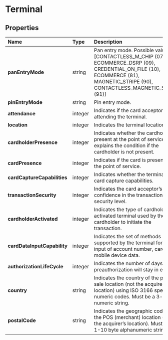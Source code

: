 # Terminal

## Properties <a name="properties"></a>

| Name | Type | Description | Notes |
| :--- | :--- | :---------- | :---- |
| **panEntryMode** | string | Pan entry mode. Possible values - [CONTACTLESS_M_CHIP (07), ECOMMERCE_DSRP (09), CREDENTIAL_ON_FILE (10), ECOMMERCE (81), MAGNETIC_STRIPE (90), CONTACTLESS_MAGNETIC_STRIPE (91)] | Optional |
| **pinEntryMode** | string | Pin entry mode. | Optional |
| **attendance** | integer | Indicates if the card acceptor is attending the terminal. | Optional |
| **location** | integer | Indicates the terminal location. | Optional |
| **cardholderPresence** | integer | Indicates whether the cardholder is present at the point of service and explains the condition if the cardholder is not present. | Optional |
| **cardPresence** | integer | Indicates if the card is present at the point of service. | Optional |
| **cardCaptureCapabilities** | integer | Indicates whether the terminal has card capture capabilities. | Optional |
| **transactionSecurity** | integer | Indicates the card acceptor’s confidence in the transaction security level. | Optional |
| **cardholderActivated** | integer | Indicates the type of cardholder activated terminal used by the cardholder to initiate the transaction. | Optional |
| **cardDataInputCapability** | integer | Indicates the set of methods supported by the terminal for the input of account number, card, or mobile device data. | Optional |
| **authorizationLifeCycle** | integer | Indicates the number of days a preauthorization will stay in effect. | Optional |
| **country** | string | Indicates the country of the point of sale location (not the acquirer location) using ISO 3166 specified numeric codes. Must be a 3-digit numeric string. | Optional |
| **postalCode** | string | Indicates the geographic code of the POS (merchant) location (not the acquirer’s location). Must be a 1-10 byte alphanumeric string. | Optional |